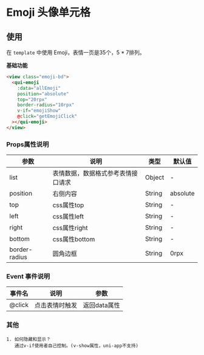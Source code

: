 # Emoji 头像单元格

## 使用

在 `template` 中使用 Emoji，表情一页是35个，5 * 7排列。

**基础功能**

```html
<view class="emoji-bd">
  <qui-emoji
    :data="allEmoji"
    position="absolute"
    top="20rpx"
    border-radius="10rpx"
    v-if="emojiShow"
    @click="getEmojiClick"
  ></qui-emoji>
</view>
```

### Props属性说明

| 参数 | 说明 | 类型 | 默认值 |
| ---- | ---- | ---- | ---- |
|list|表情数据，数据格式参考表情接口请求|Object|-
|position|右侧内容|String|absolute
|top|css属性top|String| -
|left|css属性left|String| -
|right|css属性right|String| -
|bottom|css属性bottom|String| -
|border-radius|圆角边框|String|0rpx

### Event 事件说明

| 事件名 | 说明 | 参数 |
| ---- | ---- | ---- |
|@click|点击表情时触发|返回data属性

### 其他

    1. 如何隐藏和显示？
       通过v-if使用者自己控制。(v-show属性，uni-app不支持)
